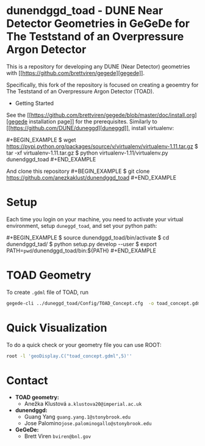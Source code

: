 # dunendggd_toad - DUNE Near Detector Geometries in GeGeDe for The Teststand of an Overpressure Argon Detector

This is a repository for developing any DUNE (Near Detector) geometries with [[https://github.com/brettviren/gegede][gegede]]. 

Specifically, this fork of the repository is focused on creating a geoemtry for The Teststand of an Overpressure Argon Detector (TOAD).

* Getting Started

See the [[https://github.com/brettviren/gegede/blob/master/doc/install.org][gegede installation page]] for the prerequisites. Similarly to [[https://github.com/DUNE/duneggd][duneggd]], install virtualenv:

#+BEGIN_EXAMPLE
  $ wget https://pypi.python.org/packages/source/v/virtualenv/virtualenv-1.11.tar.gz
  $ tar -xf virtualenv-1.11.tar.gz
  $ python virtualenv-1.11/virtualenv.py dunendggd_toad
#+END_EXAMPLE

And clone this repository
#+BEGIN_EXAMPLE
  $ git clone https://github.com/anezkaklust/dunendggd_toad
#+END_EXAMPLE

# Setup

Each time you login on your machine, you need to activate your virtual environment, setup `duneggd_toad`, and set your python path:

#+BEGIN_EXAMPLE
  $ source dunendggd_toad/bin/activate
  $ cd dunendggd_tad/
  $ python setup.py develop --user 
  $ export PATH=`pwd`/dunendggd_toad/bin:${PATH}
#+END_EXAMPLE


# TOAD Geometry
To create `.gdml` file of TOAD, run 

```bash
gegede-cli ../duneggd_toad/Config/TOAD_Concept.cfg  -o toad_concept.gdml
```

# Quick Visualization
To do a quick check or your geometry file you can use ROOT:
```bash
root -l 'geoDisplay.C("toad_concept.gdml",5)''
```

# Contact
* **TOAD geometry:**
   * Anežka Klustová `a.klustova20@imperial.ac.uk`
* **dunendggd:**
  * Guang Yang `guang.yang.1@stonybrook.edu`
  * Jose Palomino`jose.palominogallo@stonybrook.edu`
* **GeGeDe:**
  * Brett Viren `bviren@bnl.gov`
